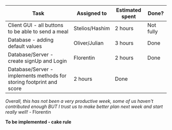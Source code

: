 Task | Assigned to | Estimated spent | Done?
------------ | ------------- | ------------- | -------------
Client GUI - all buttons to be able to send a meal | Stelios/Hashim | 2 hours | Not fully
Database - adding default values | Oliver/Julian | 3 hours | Done
Database/Server - create signUp and Login | Florentin | 2 hours | Done
Database/Server - implements methods for storing footprint and score | 2 hours | Done

*Overall, this has not been a very productive week, some of us haven't contributed enough BUT I trust us to make better plan next week and start really well!* - Florentin

**To be implemented - cake rule**